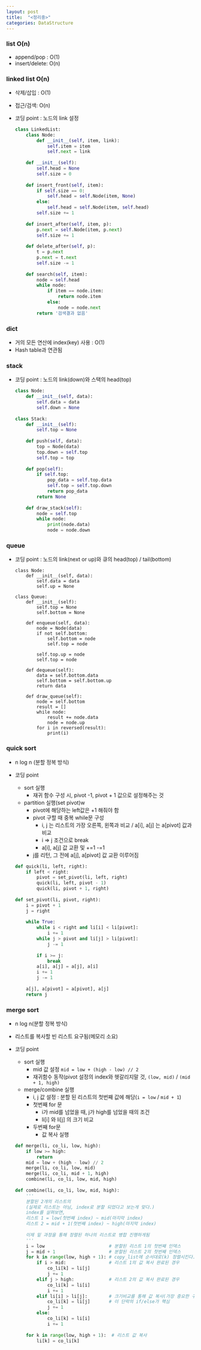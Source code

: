 ```yaml
---
layout: post
title:  "<정리중>"
categories: DataStructure
---
```


### list O(n)

- append/pop : O(1)
- insert/delete: O(n)

### linked list O(n)

- 삭제/삽입 : O(1)

- 접근/검색: O(n)

- 코딩 point : 노드의 link 설정

  ```python
  class LinkedList:
      class Node:
          def __init__(self, item, link):
              self.item = item
              self.next = link
      
      def __init__(self):
          self.head = None
          self.size = 0
          
      def insert_front(self, item):
          if self.size == 0:
              self.head = self.Node(item, None)
          else:
              self.head = self.Node(item, self.head)
          self.size += 1
          
      def insert_after(self, item, p):
          p.next = self.Node(item, p.next)
          self.size += 1
          
      def delete_after(self, p):
          t = p.next
          p.next = t.next
          self.size -= 1
          
      def search(self, item):
          node = self.head
          while node:
              if item == node.item:
                  return node.item
              else:
                  node = node.next
          return '검색결과 없음'
  ```

  

### dict

- 거의 모든 연산에 index(key) 사용 : O(1)
- Hash table과 연관됨

### stack

- 코딩 point : 노드의 link(down)와 스택의 head(top)

  ```python
  class Node:
      def __init__(self, data):
          self.data = data
          self.down = None
          
  class Stack:
      def __init__(self):
          self.top = None
          
      def push(self, data):
          top = Node(data)
          top.down = self.top
          self.top = top
          
      def pop(self):
          if self.top:
              pop_data = self.top.data
              self.top = self.top.down
              return pop_data
          return None
          
      def draw_stack(self):
          node = self.top
          while node:
              print(node.data)
              node = node.down
  ```

  

### queue

- 코딩 point : 노드의 link(next or up)와 큐의 head(top) / tail(bottom)

  ```pytho
  class Node:
      def __init__(self, data):
          self.data = data
          self.up = None
  
  class Queue:
      def __init__(self):
          self.top = None
          self.bottom = None
          
      def enqueue(self, data):
          node = Node(data)
          if not self.bottom:
              self.bottom = node
              self.top = node
          
          self.top.up = node
          self.top = node        
      
      def dequeue(self):
          data = self.bottom.data
          self.bottom = self.bottom.up
          return data
      
      def draw_queue(self):
          node = self.bottom
          result = []
          while node:
              result += node.data
              node = node.up
          for i in reversed(result):
              print(i)
  ```

  

### quick sort

- n log n (분할 정복 방식)

- 코딩 point

  - sort 실행 
    - 재귀 함수 구성 시, pivot -1, pivot + 1 값으로 설정해주는 것
  - partition 실행(set pivot)w
    - pivot에 해당하는 left값은 +1 해줘야 함 
    - pivot 구할 때 중복 while문 구성
      - i, j 는 리스트의 가장 오른쪽, 왼쪽과 비교 / a[i], a[j] 는 a[pivot] 값과 비교
      - i => j 조건으로 break
      - a[i], a[j] 값 교환 및 +=1 -=1
    - j를 리턴, 그 전에 a[j], a[pivot] 값 교환 이루어짐

  ```python
  def quick(li, left, right):
      if left < right:
          pivot = set_pivot(li, left, right)
          quick(li, left, pivot - 1)
          quick(li, pivot + 1, right)
          
  def set_pivot(li, pivot, right):
      i = pivot + 1 
      j = right
      
      while True:
          while i < right and li[i] < li[pivot]:
              i += 1
          while j > pivot and li[j] > li[pivot]:
              j -= 1
          
          if i >= j:
              break
          a[i], a[j] = a[j], a[i]
          i += 1
          j -= 1
      
      a[j], a[pivot] = a[pivot], a[j]
      return j
  ```

### merge sort

- n log n(분할 정복 방식)

- 리스트를 복사할 빈 리스트 요구됨(메모리 소요)

- 코딩 point

  - sort 실행
    - mid 값 설정 ``mid = low + (high - low) // 2`` 
    - 재귀함수 동작(pivot 설정의 index와 헷갈리지말 것, ``(low, mid)`` / ``(mid + 1, high)``
  - merge/combine 실행
    - i, j 값 설정 : 분할 된 리스트의 첫번째 값에 해당(``i = low`` / ``mid + 1``)
    - 첫번째 for 문
      -  i가 mid를 넘었을 때, j가 high를 넘었을 때의 조건
      - li[i] 와 li[j] 의 크기 비교 
    - 두번째 for문 
      - 값 복사 실행

  ```python
  def merge(li, co_li, low, high):
      if low >= high:
          return
      mid = low + (high - low) // 2
      merge(li, co_li, low, mid)
      merge(li, co_li, mid + 1, high)
      combine(li, co_li, low, mid, high)
      
  def combine(li, co_li, low, mid, high):
      '''
      분할된 2개의 리스트의
      (실제로 리스트는 아님, index로 분할 되었다고 보는게 맞다.) 
      index를 살펴보면,
      리스트 1 = low(첫번째 index) ~ mid(마지막 index)
      리스트 2 = mid + 1(첫번째 index) ~ high(마지막 index)
      
      이제 밑 과정을 통해 정렬된 하나의 리스트로 병합 진행하게됨
      '''
      i = low                        # 분할된 리스트 1의 첫번째 인덱스 
      j = mid + 1                    # 분할된 리스트 2의 첫번째 인덱스
      for k in range(low, high + 1): # copy_list에 순서대로(k) 정렬시킨다.
          if i > mid:                # 리스트 1의 값 복사 완료된 경우
              co_li[k] = li[j]
              j += 1
          elif j > high:             # 리스트 2의 값 복사 완료된 경우
              co_li[k] = li[i]
              i += 1
          elif li[i] > li[j]:        # 크기비교를 통해 값 복사(가장 중요한 구문)
              co_li[k] = li[j]       # 이 단락의 if/else가 핵심
              j += 1
          else:
              co_li[k] = li[i]
              i += 1
              
      for k in range(low, high + 1):  # 리스트 값 복사
          li[k] = co_li[k]
  ```

  